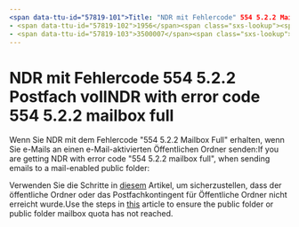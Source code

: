 ```yaml
---
<span data-ttu-id="57819-101">Title: "NDR mit Fehlercode" 554 5.2.2 Mailbox voll "" MS. Author: chrisda Author: chrisda Manager: dansimp ms. Date: 04/21/2020 ms. Audience: ITPro ms. Topic: article ms. Service: o365-Administration robots: noindex, nofollow localization_priority: normal ms. Custom:</span><span class="sxs-lookup"><span data-stu-id="57819-101">title: "NDR with error code "554 5.2.2 mailbox full"" ms.author: chrisda author: chrisda manager: dansimp ms.date: 04/21/2020 ms.audience: ITPro ms.topic: article ms.service: o365-administration ROBOTS: NOINDEX, NOFOLLOW localization_priority: Normal ms.custom:</span></span> 
- <span data-ttu-id="57819-102">1956</span><span class="sxs-lookup"><span data-stu-id="57819-102">1956</span></span>
- <span data-ttu-id="57819-103">3500007</span><span class="sxs-lookup"><span data-stu-id="57819-103">3500007</span></span>
---
```


# <a name="ndr-with-error-code-554-522-mailbox-full"></a><span data-ttu-id="57819-104">NDR mit Fehlercode 554 5.2.2 Postfach voll</span><span class="sxs-lookup"><span data-stu-id="57819-104">NDR with error code 554 5.2.2 mailbox full</span></span>

<span data-ttu-id="57819-105">Wenn Sie NDR mit dem Fehlercode "554 5.2.2 Mailbox Full" erhalten, wenn Sie e-Mails an einen e-Mail-aktivierten Öffentlichen Ordner senden:</span><span class="sxs-lookup"><span data-stu-id="57819-105">If you are getting NDR with error code "554 5.2.2 mailbox full", when sending emails to a mail-enabled public folder:</span></span>  

<span data-ttu-id="57819-106">Verwenden Sie die Schritte in [diesem](https://aka.ms/554522) Artikel, um sicherzustellen, dass der öffentliche Ordner oder das Postfachkontingent für Öffentliche Ordner nicht erreicht wurde.</span><span class="sxs-lookup"><span data-stu-id="57819-106">Use the steps in [this](https://aka.ms/554522) article to ensure the public folder or public folder mailbox quota has not reached.</span></span>
